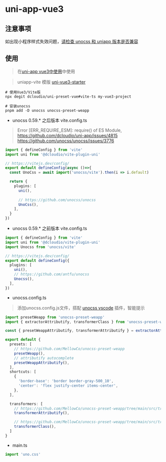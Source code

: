 # uni-app-vue3


## 注意事项
如出现小程序样式失效问题，[请检查 unocss 和 uniapp 版本是否兼容](https://github.com/MellowCo/unocss-preset-weapp/issues/20)


## 使用
> 在[uni-app vue3中使用](https://ask.dcloud.net.cn/article/37834)中使用

> uniapp-vite 模版 [uni-vue3-starter](https://github.com/MellowCo/uni-vue3-starter)


```shell
# 使用Vue3/Vite版
npx degit dcloudio/uni-preset-vue#vite-ts my-vue3-project

# 安装unocss
pnpm add -D unocss unocss-preset-weapp
```


* unocss 0.59.* 之后版本  vite.config.ts
> Error [ERR_REQUIRE_ESM]: require() of ES Module,  https://github.com/dcloudio/uni-app/issues/4815  https://github.com/unocss/unocss/issues/3776

```ts
import { defineConfig } from 'vite'
import uni from '@dcloudio/vite-plugin-uni'

// https://vitejs.dev/config/
export default defineConfig(async ()=>{
  const UnoCss = await import('unocss/vite').then(i => i.default)

  return {
    plugins: [
      uni(),
  
      // https://github.com/unocss/unocss
      UnoCss(),
    ],
  }
})
```


* unocss 0.59.* 之前版本  vite.config.ts
```ts
import { defineConfig } from 'vite'
import uni from '@dcloudio/vite-plugin-uni'
import Unocss from 'unocss/vite'

// https://vitejs.dev/config/
export default defineConfig({
  plugins: [
    uni(),
    // https://github.com/antfu/unocss
    Unocss(),
  ],
})
```

* unocss.config.ts
> 添加unocss.config.js文件，搭配 [unocss vscode](https://marketplace.visualstudio.com/items?itemName=antfu.unocss) 插件，智能提示
```ts
import presetWeapp from 'unocss-preset-weapp'
import { extractorAttributify, transformerClass } from 'unocss-preset-weapp/transformer'

const { presetWeappAttributify, transformerAttributify } = extractorAttributify()

export default {
  presets: [
    // https://github.com/MellowCo/unocss-preset-weapp
    presetWeapp(),
    // attributify autocomplete
    presetWeappAttributify(),
  ],
  shortcuts: [
    {
      'border-base': 'border border-gray-500_10',
      'center': 'flex justify-center items-center',
    },
  ],

  transformers: [
    // https://github.com/MellowCo/unocss-preset-weapp/tree/main/src/transformer/transformerAttributify
    transformerAttributify(),

    // https://github.com/MellowCo/unocss-preset-weapp/tree/main/src/transformer/transformerClass
    transformerClass(),
  ]
}
```

* main.ts

```ts
import 'uno.css'
```
